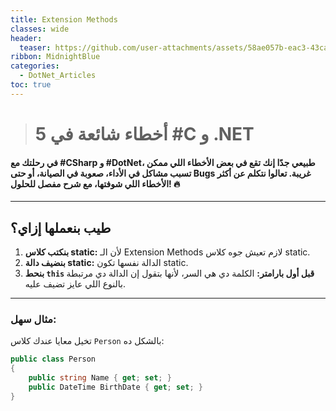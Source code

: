 ```yaml
---
title: Extension Methods
classes: wide
header:
  teaser: https://github.com/user-attachments/assets/58ae057b-eac3-43ca-870f-72fe059f95c7
ribbon: MidnightBlue
categories:
  - DotNet_Articles
toc: true
---
```


> # 5 أخطاء شائعة في #C و .NET
#### في رحلتك مع #CSharp و #DotNet، طبيعي جدًا إنك تقع في بعض الأخطاء اللي ممكن تسبب مشاكل في الأداء، صعوبة في الصيانة، أو حتى Bugs غريبة. تعالوا نتكلم عن أكثر الأخطاء اللي شوفتها، مع شرح مفصل للحلول! 🔥

---

## طيب بنعملها إزاي؟

1. **بنكتب كلاس static:** لأن الـ Extension Methods لازم تعيش جوه كلاس static.
2. **بنضيف دالة static:** الدالة نفسها تكون static.
3. **بنحط `this` قبل أول بارامتر:** الكلمة دي هي السر، لأنها بتقول إن الدالة دي مرتبطة بالنوع اللي عايز تضيف عليه.

---

### مثال سهل: 

تخيل معايا عندك كلاس `Person` بالشكل ده:

```csharp
public class Person
{
    public string Name { get; set; }
    public DateTime BirthDate { get; set; }
}
```
